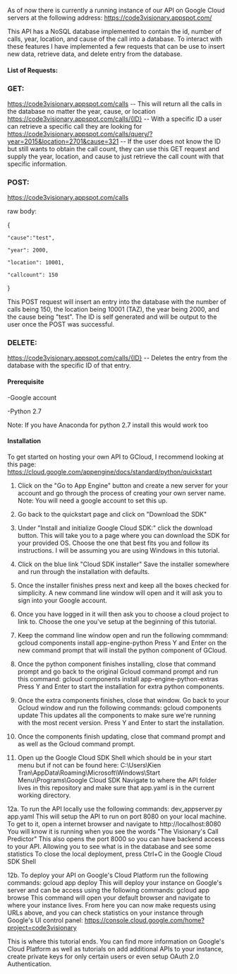 As of now there is currently a running instance of our API on Google Cloud servers at the following address:
https://code3visionary.appspot.com/

This API has a NoSQL database implemented to contain the id, number of calls, year, location, and cause of the call into a database.
To interact with these features I have implemented a few requests that can be use to insert new data, retrieve data, and delete entry from the database.

#### List of Requests:
### GET:
https://code3visionary.appspot.com/calls -- This will return all the calls in the database no matter the year, cause, or location
https://code3visionary.appspot.com/calls/{ID} -- With a specific ID a user can retrieve a specific call they are looking for 
https://code3visionary.appspot.com/calls/query/?year=2015&location=2701&cause=321 -- If the user does not know the ID but still wants to obtain the call count, they can use this GET request and supply the year, location, and cause to just retrieve the call count with that specific information.

### POST:
https://code3visionary.appspot.com/calls

raw body:

  {
  
    "cause":"test",
    
    "year": 2000,
    
    "location": 10001,
    
    "callcount": 150
    
  }
  
This POST request will insert an entry into the database with the number of calls being 150, the location being 10001 (TAZ), the year being 2000, and the cause being "test". The ID is self generated and will be output to the user once the POST was successful.

### DELETE:
https://code3visionary.appspot.com/calls/{ID} -- Deletes the entry from the database with the specific ID of that entry.

#### Prerequisite
-Google account

-Python 2.7

Note: If you have Anaconda for python 2.7 install this would work too

#### Installation
To get started on hosting your own API to GCloud, I recommend looking at this page:
https://cloud.google.com/appengine/docs/standard/python/quickstart

1. Click on the "Go to App Engine" button and create a new server for your account and go through the process of creating your own server name.
Note: You will need a google account to set this up.

2. Go back to the quickstart page and click on "Download the SDK"

3. Under "Install and initialize Google Cloud SDK:" click the download button. 
This will take you to a page where you can download the SDK for your provided OS.
Choose the one that best fits you and follow its instructions.
I will be assuming you are using Windows in this tutorial.

4. Click on the blue link "Cloud SDK installer"
Save the installer somewhere and run through the installation with defaults.

5. Once the installer finishes press next and keep all the boxes checked for simplicity.
A new command line window will open and it will ask you to sign into your Google account.

6. Once you have logged in it will then ask you to choose a cloud project to link to.
Choose the one you've setup at the beginning of this tutorial.

7. Keep the command line window open and run the following commmand:
gcloud components install app-engine-python
Press Y and Enter on the new command prompt that will install the python component of GCloud.

8. Once the python component finishes installing, close that command prompt and go back to the original Gcloud command prompt and run this command:
gcloud components install app-engine-python-extras
Press Y and Enter to start the installation for extra python components.

9. Once the extra components finishes, close that window.
Go back to your Gcloud window and run the following commands:
gcloud components update
This updates all the components to make sure we're running with the most recent version.
Press Y and Enter to start the installation.

10. Once the components finish updating, close that command prompt and as well as the Gcloud command prompt.

11. Open up the Google Cloud SDK Shell which should be in your start menu but if not can be found here:
C:\Users\Kien Tran\AppData\Roaming\Microsoft\Windows\Start Menu\Programs\Google Cloud SDK
Navigate to where the API folder lives in this repository and make sure that app.yaml is in the current working directory.

12a. To run the API locally use the following commands:
dev_appserver.py app.yaml
This will setup the API to run on port 8080 on your local machine.
To get to it, open a internet browser and navigate to http://localhost:8080
You will know it is running when you see the words "The Visionary's Call Predictor"
This also opens the port 8000 so you can have backend access to your API.
Allowing you to see what is in the database and see some statistics
To close the local deployment, press Ctrl+C in the Google Cloud SDK Shell


12b. To deploy your API on Google's Cloud Platform run the following commands:
gcloud app deploy
This will deploy your instance on Google's server and can be access using the following commands:
gcloud app browse
This command will open your default browser and navigate to where your instance lives.
From here you can now make requests using URLs above, and you can check statistics on your instance through Google's UI control panel:
https://console.cloud.google.com/home?project=code3visionary

This is where this tutorial ends.
You can find more information on Google's Cloud Platform as well as tutorials on add additional APIs to your instance, create private keys for only certain users or even setup OAuth 2.0 Authentication.
